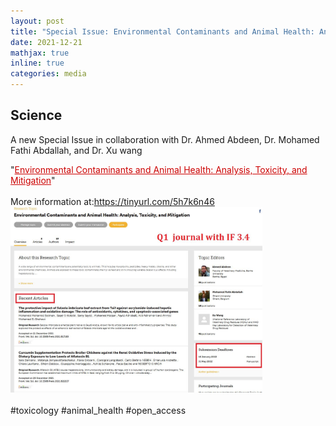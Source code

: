 ```yaml
---
layout: post
title: "Special Issue: Environmental Contaminants and Animal Health: Analysis, Toxicity, and Mitigation"
date: 2021-12-21
mathjax: true
inline: true
categories: media
---
```


## Science

A new Special Issue in collaboration with Dr. Ahmed Abdeen, Dr. Mohamed Fathi Abdallah, and Dr. Xu wang
<p style="margin-top: 0;">"<a href="https://www.frontiersin.org/research-topics/28308/environmental-contaminants-and-animal-health-analysis-toxicity-and-mitigation" target="_blank" style="color:#CC0000;">Environmental Contaminants and Animal Health: Analysis, Toxicity, and Mitigation</a>"
<br>
<br>More information at:<a href="https://tinyurl.com/5h7k6n46" target="_blank">https://tinyurl.com/5h7k6n46</a>
<br>
<img src="/images/2021_12_21.jpg" alt="Special issue" style="width: 80%;">
<br>
<br>#toxicology #animal_health #open_access
